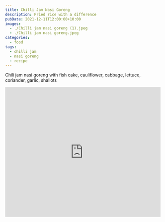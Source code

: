 ```yaml
---
title: Chilli Jam Nasi Goreng
description: Fried rice with a difference
pubDate: 2021-12-11T12:00:00+10:00
images:
  - ./Chilli jam nasi goreng (1).jpeg
  - ./Chilli jam nasi goreng.jpeg
categories:
  - food
tags:
  - chilli jam
  - nasi goreng
  - recipe
---
```


Chili jam nasi goreng with fish cake, cauliflower, cabbage, lettuce, coriander, garlic, shallots

<iframe src="https://www.facebook.com/plugins/post.php?href=https%3A%2F%2Fwww.facebook.com%2Fchris1.tham%2Fposts%2Fpfbid0R1U3AzPkxqsF1cwc56dc9DzTnyJYHQ5Y8LgbLbnkezJFCWm28Jx5o8hD5atD1s96l&show_text=true&width=500" width="500" height="416" style="border:none;overflow:hidden" scrolling="no" frameborder="0" allowfullscreen="true" allow="autoplay; clipboard-write; encrypted-media; picture-in-picture; web-share"></iframe>
